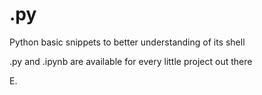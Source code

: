 # .py

Python basic snippets to better understanding of its shell

.py and .ipynb are available for every little project out there

E.
